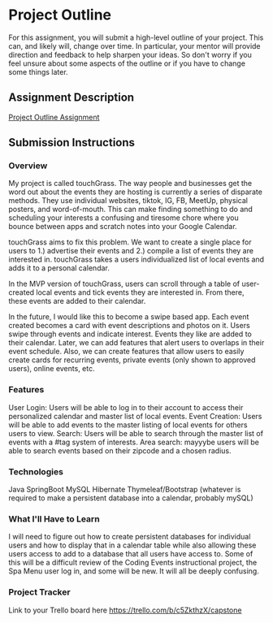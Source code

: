 # Project Outline
For this assignment, you will submit a high-level outline of your project. This can, and likely will, change over time. In particular, your mentor will provide direction and feedback to help sharpen your ideas. So don't worry if you feel unsure about some aspects of the outline or if you have to change some things later.

## Assignment Description
[Project Outline Assignment](https://education.launchcode.org/liftoff/modules/assignments/project-outline)

## Submission Instructions

### Overview
My project is called touchGrass. The way people and businesses get 
the word out about the events they are hosting is currently a 
series of disparate methods. They use individual websites, 
tiktok, IG, FB, MeetUp, physical posters, and word-of-mouth. This can make 
finding something to do and scheduling your interests a confusing and tiresome chore 
where you bounce between apps and scratch notes into your Google Calendar. 

touchGrass aims to fix this problem. We want to create a single place for users to 
1.) advertise their events and
2.) compile a list of events they are interested in.
touchGrass takes a users individualized list of local events and adds it to a personal calendar.

In the MVP version of touchGrass, users can scroll through a table of user-created local events and tick events they are interested 
in. From there, these events are added to their calendar. 

In the future, I would like this to become a swipe based app. Each event created becomes a card with event
descriptions and photos on it. Users swipe through events and indicate interest. Events they like are added to their calendar. 
Later, we can add features that alert users to overlaps in their event schedule. Also, we can create features that allow 
users to easily create cards for recurring events, private events (only shown to approved users), online events, etc. 


### Features
User Login: Users will be able to log in to their account to access their personalized calendar and master list of local events. 
Event Creation: Users will be able to add events to the master listing of local events for others users to view.
Search: Users will be able to search through the master list of events with a #tag system of interests.
Area search: mayyybe users will be able to search events based on their zipcode and a chosen radius. 


### Technologies
Java
SpringBoot
MySQL
Hibernate
Thymeleaf/Bootstrap
(whatever is required to make a persistent database into a calendar, probably mySQL)

### What I'll Have to Learn
I will need to figure out how to create persistent databases for individual 
users and how to display that in a calendar table while also allowing these users access to add to 
a database that all users have access to. 
Some of this will be a difficult review of the Coding Events instructional project, the Spa Menu user log in,
and some will be new. It will all be deeply confusing. 


### Project Tracker
Link to your Trello board here
https://trello.com/b/c5ZkthzX/capstone
